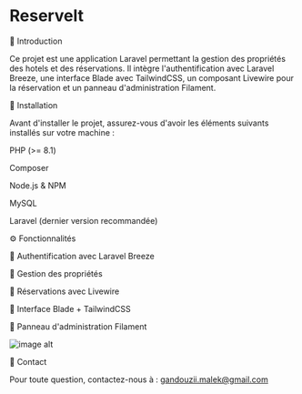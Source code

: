 # Reservelt
📌 Introduction

Ce projet est une application Laravel permettant la gestion des propriétés des hotels et des réservations. Il intègre l'authentification avec Laravel Breeze, une interface Blade avec TailwindCSS, un composant Livewire pour la réservation et un panneau d'administration Filament.

🚀 Installation 

Avant d'installer le projet, assurez-vous d'avoir les éléments suivants installés sur votre machine :

PHP (>= 8.1)

Composer

Node.js & NPM

MySQL

Laravel (dernier version recommandée)

⚙️ Fonctionnalités

📌 Authentification avec Laravel Breeze

🏡 Gestion des propriétés

📅 Réservations avec Livewire

🎨 Interface Blade + TailwindCSS

🔧 Panneau d'administration Filament

 ![image alt](https://github.com/MalekGandouzi/Reservelt/blob/76bf31846556fb81a8bb8ab9fa17ce41697f8db7/Capture%20d'%C3%A9cran%202025-03-20%20144748.png)

📧 Contact

Pour toute question, contactez-nous à : gandouzii.malek@gmail.com
